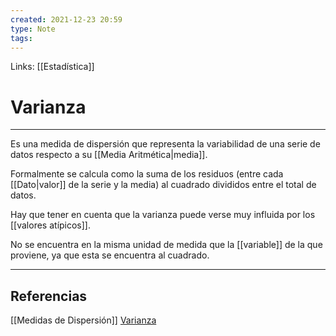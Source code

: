 ```yaml
---
created: 2021-12-23 20:59
type: Note
tags:
---
```


Links: [[Estadística]]

# Varianza
---

Es una medida de dispersión que representa la variabilidad de una serie de datos respecto a su [[Media Aritmética|media]].

Formalmente se calcula como la suma de los residuos (entre cada [[Dato|valor]] de la serie y la media) al cuadrado divididos entre el total de datos.

Hay que tener en cuenta que la varianza puede verse muy influida por los [[valores atípicos]].

No se encuentra en la misma unidad de medida que la [[variable]] de la que proviene, ya que esta se encuentra al cuadrado.

---

## Referencias
[[Medidas de Dispersión]]
[Varianza](https://es.wikipedia.org/wiki/Varianza)